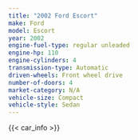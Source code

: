 ```yaml
---
title: "2002 Ford Escort"
make: Ford
model: Escort
year: 2002
engine-fuel-type: regular unleaded
engine-hp: 110
engine-cylinders: 4
transmission-type: Automatic
driven-wheels: Front wheel drive
number-of-doors: 4
market-category: N/A
vehicle-size: Compact
vehicle-style: Sedan
---
```


{{< car_info >}}
